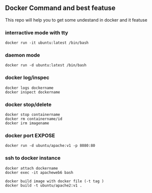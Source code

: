 ## Docker Command and best featuse  

This repo will help you to get some undestand in docker and it featuse 

### interractive mode with tty

    docker run -it ubuntu:latest /bin/bash

### daemon mode

    docker run -d ubuntu:latest /bin/bash

### docker log/inspec

    docker logs dockername
    docker inspect dockername

### docker stop/delete

    docker stop containername
    docker rm containername/id
    docker irm imagename

### docker port EXPOSE

    docker run -d ubuntu/apache:v1 -p 8080:80

### ssh to docker instance

    docker attach dockername
    docker exec -it apacheweb6 bash

    docker build image with docker file (-t tag )
    docker build -t ubuntu/apache2:v1 .

